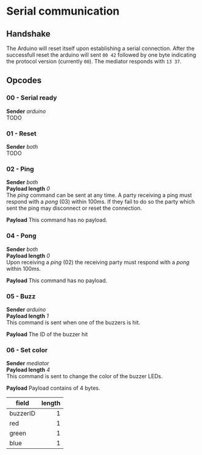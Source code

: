 # Serial communication

## Handshake
The Arduino will reset itself upon establishing a serial connection. After the successfull reset the arduino will sent `00 42` followed by one byte indicating the protocol version (currently `00`). The mediator responds with `13 37`.

## Opcodes

### 00 - Serial ready
**Sender** *arduino*  
TODO

### 01 - Reset
**Sender** *both*  
TODO


### 02 - Ping
**Sender** *both*  
**Payload length** *0*  
The *ping* command can be sent at any time. A party receiving a ping must respond with a *pong* (03) within 100ms. If they fail to do so the party which sent the ping may disconnect or reset the connection.

**Payload** This command has no payload.

### 04 - Pong
**Sender** *both*  
**Payload length** *0*  
Upon receiving a *ping* (02) the receiving party must respond with a *pong* within 100ms.

**Payload** This command has no payload.

### 05 - Buzz
**Sender** *arduino*  
**Payload length** *1*  
This command is sent when one of the buzzers is hit.

**Payload** The ID of the buzzer hit

### 06 - Set color
**Sender** *mediator*  
**Payload length** *4*  
This command is sent to change the color of the buzzer LEDs.

**Payload** Payload contains of 4 bytes.

| field        | length | 
| ----------- | --------:|
| buzzerID |         1 |
| red          |         1 |
| green      |         1 |
| blue        |         1 |